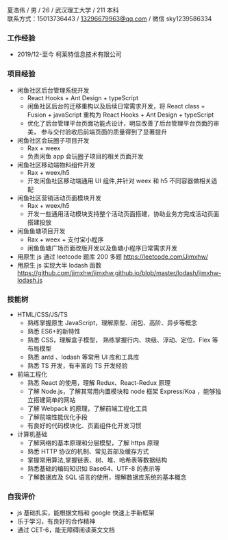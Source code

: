 夏浩伟 / 男 / 26 / 武汉理工大学 / 211 本科 <br/>
联系方式：15013736443 / 13296679963@qq.com / 微信 sky1239586334

### 工作经验

- 2019/12-至今 柯莱特信息技术有限公司

### 项目经验

- 闲鱼社区后台管理系统开发
  - React Hooks + Ant Design + typeScript
  - 闲鱼社区后台的迁移重构以及后续日常需求开发，将 React class + Fusion + javaScript 重构为 React Hooks + Ant Design + typeScript
  - 优化了后台管理平台页面功能点设计，明显改善了后台管理平台页面的审美， 参与交付验收后前端页面的质量得到了显著提升
- 闲鱼社区会玩圈子项目开发
  - Rax + weex
  - 负责闲鱼 app 会玩圈子项目的相关页面开发
- 闲鱼社区移动端物料组件开发
  - Rax + weex/h5
  - 开发闲鱼社区移动端通用 UI 组件,并针对 weex 和 h5 不同容器做相关适配
- 闲鱼社区营销活动页面模块开发
  - Rax + weex/h5
  - 开发一些通用活动模块支持整个活动页面搭建，协助业务方完成活动页面搭建投放
- 闲鱼鱼塘项目开发
  - Rax + weex + 支付宝小程序
  - 闲鱼鱼塘广场页面改版开发以及鱼塘小程序日常需求开发
- 用原生 js 通过 leetcode 题库 200 多题 https://leetcode.com/Jimxhw/
- 用原生 js 实现大半 lodash 函数 https://github.com/jimxhw/jimxhw.github.io/blob/master/lodash/jimxhw-lodash.js

### 技能树

- HTML/CSS/JS/TS
  - 熟练掌握原生 JavaScript，理解原型、闭包、高阶、异步等概念
  - 熟悉 ES6+的新特性
  - 熟悉 CSS，理解盒子模型， 熟练掌握行内、块级、浮动、定位、Flex 等布局模型
  - 熟悉 antd 、lodash 等常用 UI 库和工具库
  - 熟悉 TS 开发，有丰富的 TS 开发经验
- 前端工程化
  - 熟悉 React 的使用，理解 Redux、React-Redux 原理
  - 了解 Node.js，了解其常用内置模块和 node 框架 Express/Koa ，能够独立搭建简单的网站
  - 了解 Webpack 的原理，了解前端工程化工具
  - 了解前端性能优化手段
  - 有良好的代码模块化、页面组件化开发习惯
- 计算机基础
  - 了解网络的基本原理和分层模型，了解 https 原理
  - 熟悉 HTTP 协议的机制、常见首部及缓存方式
  - 掌握常用算法,掌握链表、树、堆、哈希表等数据结构
  - 熟悉基础的编码知识如 Base64、UTF-8 的表示等
  - 了解数据库及 SQL 语言的使用，理解数据库系统的基本概念

### 自我评价

- js 基础扎实，能根据文档和 google 快速上手新框架
- 乐于学习，有良好的合作精神
- 通过 CET-6，能无障碍阅读英文文档

